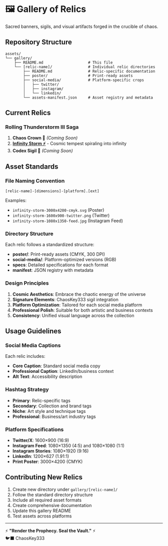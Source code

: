 # 🖼️ Gallery of Relics

Sacred banners, sigils, and visual artifacts forged in the crucible of chaos.

## Repository Structure

```
assets/
└── gallery/
    ├── README.md                    # This file
    └── [relic-name]/                # Individual relic directories
        ├── README.md                # Relic-specific documentation
        ├── poster/                  # Print-ready assets
        ├── social-media/            # Platform-specific crops
        │   ├── twitter/
        │   ├── instagram/
        │   └── linkedin/
        └── assets-manifest.json     # Asset registry and metadata
```

## Current Relics

### Rolling Thunderstorm III Saga

1. **Chaos Crown 👑** *(Coming Soon)*
2. **[Infinity Storm ⚡](./infinity-storm/)** - Cosmic tempest spiraling into infinity
3. **Codex Sigil 📜** *(Coming Soon)*

## Asset Standards

### File Naming Convention
```
[relic-name]-[dimensions]-[platform].[ext]
```

Examples:
- `infinity-storm-3000x4200-cmyk.svg` (Poster)
- `infinity-storm-1600x900-twitter.png` (Twitter)
- `infinity-storm-1080x1350-feed.jpg` (Instagram Feed)

### Directory Structure
Each relic follows a standardized structure:
- **poster/**: Print-ready assets (CMYK, 300 DPI)
- **social-media/**: Platform-optimized versions (RGB)
- **specs**: Detailed specifications for each format
- **manifest**: JSON registry with metadata

### Design Principles

1. **Cosmic Aesthetics**: Embrace the chaotic energy of the universe
2. **Signature Elements**: ChaosKey333 sigil integration
3. **Platform Optimization**: Tailored for each social media platform
4. **Professional Polish**: Suitable for both artistic and business contexts
5. **Consistency**: Unified visual language across the collection

## Usage Guidelines

### Social Media Captions
Each relic includes:
- **Core Caption**: Standard social media copy
- **Professional Caption**: LinkedIn/business context
- **Alt Text**: Accessibility description

### Hashtag Strategy
- **Primary**: Relic-specific tags
- **Secondary**: Collection and brand tags  
- **Niche**: Art style and technique tags
- **Professional**: Business/art industry tags

### Platform Specifications
- **Twitter/X**: 1600×900 (16:9)
- **Instagram Feed**: 1080×1350 (4:5) and 1080×1080 (1:1)
- **Instagram Stories**: 1080×1920 (9:16)
- **LinkedIn**: 1200×627 (1.91:1)
- **Print Poster**: 3000×4200 (CMYK)

## Contributing New Relics

1. Create new directory under `gallery/[relic-name]/`
2. Follow the standard directory structure
3. Include all required asset formats
4. Create comprehensive documentation
5. Update this gallery README
6. Test assets across platforms

---

⚡ **"Render the Prophecy. Seal the Vault."** ⚡  
🐦‍⬛ ChaosKey333